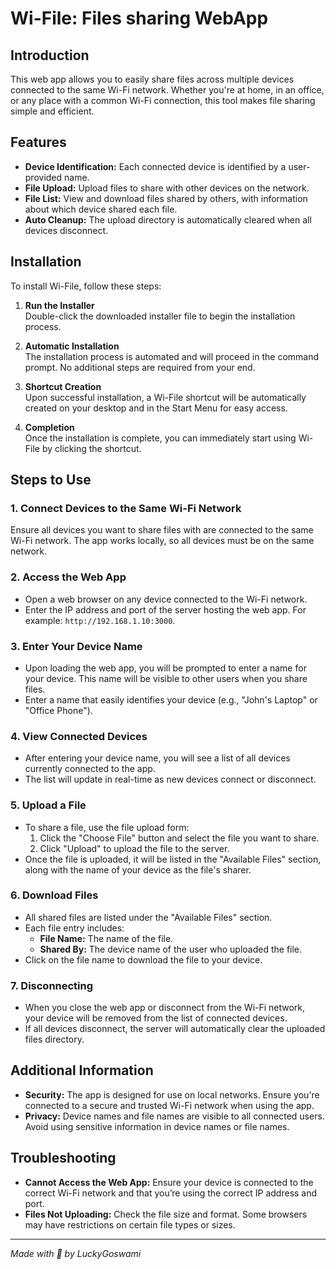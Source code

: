 # Wi-File: Files sharing WebApp

## Introduction

This web app allows you to easily share files across multiple devices connected to the same Wi-Fi network. Whether you're at home, in an office, or any place with a common Wi-Fi connection, this tool makes file sharing simple and efficient.

## Features

- **Device Identification:** Each connected device is identified by a user-provided name.
- **File Upload:** Upload files to share with other devices on the network.
- **File List:** View and download files shared by others, with information about which device shared each file.
- **Auto Cleanup:** The upload directory is automatically cleared when all devices disconnect.

## Installation

To install Wi-File, follow these steps:

1. **Run the Installer**  
   Double-click the downloaded installer file to begin the installation process.

2. **Automatic Installation**  
   The installation process is automated and will proceed in the command prompt. No additional steps are required from your end.

3. **Shortcut Creation**  
   Upon successful installation, a Wi-File shortcut will be automatically created on your desktop and in the Start Menu for easy access.

4. **Completion**  
   Once the installation is complete, you can immediately start using Wi-File by clicking the shortcut.

## Steps to Use

### 1. **Connect Devices to the Same Wi-Fi Network**

Ensure all devices you want to share files with are connected to the same Wi-Fi network. The app works locally, so all devices must be on the same network.

### 2. **Access the Web App**

- Open a web browser on any device connected to the Wi-Fi network.
- Enter the IP address and port of the server hosting the web app. For example: `http://192.168.1.10:3000`.

### 3. **Enter Your Device Name**

- Upon loading the web app, you will be prompted to enter a name for your device. This name will be visible to other users when you share files.
- Enter a name that easily identifies your device (e.g., "John's Laptop" or "Office Phone").

### 4. **View Connected Devices**

- After entering your device name, you will see a list of all devices currently connected to the app.
- The list will update in real-time as new devices connect or disconnect.

### 5. **Upload a File**

- To share a file, use the file upload form:
  1. Click the "Choose File" button and select the file you want to share.
  2. Click "Upload" to upload the file to the server.
- Once the file is uploaded, it will be listed in the "Available Files" section, along with the name of your device as the file's sharer.

### 6. **Download Files**

- All shared files are listed under the "Available Files" section.
- Each file entry includes:
  - **File Name:** The name of the file.
  - **Shared By:** The device name of the user who uploaded the file.
- Click on the file name to download the file to your device.

### 7. **Disconnecting**

- When you close the web app or disconnect from the Wi-Fi network, your device will be removed from the list of connected devices.
- If all devices disconnect, the server will automatically clear the uploaded files directory.

## Additional Information

- **Security:** The app is designed for use on local networks. Ensure you're connected to a secure and trusted Wi-Fi network when using the app.
- **Privacy:** Device names and file names are visible to all connected users. Avoid using sensitive information in device names or file names.

## Troubleshooting

- **Cannot Access the Web App:** Ensure your device is connected to the correct Wi-Fi network and that you’re using the correct IP address and port.
- **Files Not Uploading:** Check the file size and format. Some browsers may have restrictions on certain file types or sizes.

---

_Made with 🧠 by LuckyGoswami_

